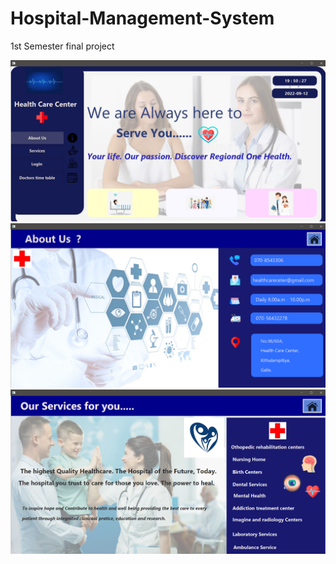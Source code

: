 # Hospital-Management-System
1st Semester final project

<img src="src/assets/img/1.png">
<img src="src/assets/img/2.png">
<img src="src/assets/img/3.png">
